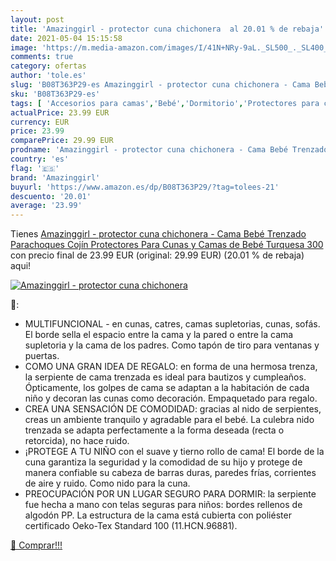 ```yaml
---
layout: post
title: 'Amazinggirl - protector cuna chichonera  al 20.01 % de rebaja'
date: 2021-05-04 15:15:58
image: 'https://m.media-amazon.com/images/I/41N+NRy-9aL._SL500_._SL400_.jpg'
comments: true
category: ofertas
author: 'tole.es'
slug: 'B08T363P29-es Amazinggirl - protector cuna chichonera - Cama Bebé...'
sku: 'B08T363P29-es'
tags: [ 'Accesorios para camas','Bebé','Dormitorio','Protectores para cunas y camas de bebé','Ropa de cama','amazinggirl','bebé', ]
actualPrice: 23.99 EUR
currency: EUR
price: 23.99
comparePrice: 29.99 EUR
prodname: 'Amazinggirl - protector cuna chichonera - Cama Bebé Trenzado Parachoques Cojín Protectores Para Cunas y Camas de Bebé  Turquesa  300 '
country: 'es'
flag: '🇪🇸'
brand: 'Amazinggirl'
buyurl: 'https://www.amazon.es/dp/B08T363P29/?tag=tolees-21'
descuento: '20.01'
average: '23.99'
---
```


Tienes [Amazinggirl - protector cuna chichonera - Cama Bebé Trenzado Parachoques Cojín Protectores Para Cunas y Camas de Bebé  Turquesa  300 ](https://www.amazon.es/dp/B08T363P29/?tag=tolees-21) con precio final de  23.99 EUR (original: 29.99 EUR) (20.01 %  de rebaja) aqui!

[![Amazinggirl - protector cuna chichonera ](https://m.media-amazon.com/images/I/41N+NRy-9aL._SL500_._SL400_.jpg)](https://www.amazon.es/dp/B08T363P29/?tag=tolees-21)

🔎:

- MULTIFUNCIONAL - en cunas, catres, camas supletorias, cunas, sofás. El borde sella el espacio entre la cama y la pared o entre la cama supletoria y la cama de los padres. Como tapón de tiro para ventanas y puertas.
- COMO UNA GRAN IDEA DE REGALO: en forma de una hermosa trenza, la serpiente de cama trenzada es ideal para bautizos y cumpleaños. Ópticamente, los golpes de cama se adaptan a la habitación de cada niño y decoran las cunas como decoración. Empaquetado para regalo.
- CREA UNA SENSACIÓN DE COMODIDAD: gracias al nido de serpientes, creas un ambiente tranquilo y agradable para el bebé. La culebra nido trenzada se adapta perfectamente a la forma deseada (recta o retorcida), no hace ruido.
- ¡PROTEGE A TU NIÑO con el suave y tierno rollo de cama! El borde de la cuna garantiza la seguridad y la comodidad de su hijo y protege de manera confiable su cabeza de barras duras, paredes frías, corrientes de aire y ruido. Como nido para la cuna.
- PREOCUPACIÓN POR UN LUGAR SEGURO PARA DORMIR: la serpiente fue hecha a mano con telas seguras para niños: bordes rellenos de algodón PP. La estructura de la cama está cubierta con poliéster certificado Oeko-Tex Standard 100 (11.HCN.96881).

[🛒 Comprar!!!](https://www.amazon.es/dp/B08T363P29/?tag=tolees-21)
